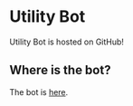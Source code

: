 # Utility Bot
Utility Bot is hosted on GitHub!
## Where is the bot?
The bot is [here](https://chat.stackexchange.com/rooms/1/sandbox).
